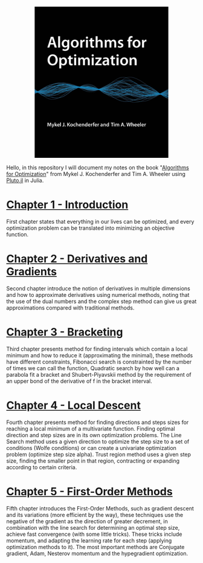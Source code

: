 <p align="center">
  <img src="./book.jpg" height=400 alt="Algorithms for Optimization">
</p>
Hello, in this repository I will document my notes on the book "<a href="https://mitpress.mit.edu/books/algorithms-optimization">Algorithms for Optimization</a>" from Mykel J. Kochenderfer and Tim A. Wheeler using <a href="https://github.com/fonsp/Pluto.jl">Pluto.jl</a> in Julia.

# [Chapter 1 - Introduction](https://marcovela.github.io/AlgorithmsForOptimization/chapter-1/)
First chapter states that everything in our lives can be optimized, and every optimization problem can be translated into minimizing an objective function.

# [Chapter 2 - Derivatives and Gradients](https://marcovela.github.io/AlgorithmsForOptimization/chapter-2/)
Second chapter introduce the notion of derivatives in multiple dimensions and how to approximate derivatives using numerical methods, noting that the use of the dual numbers and the complex step method can give us great approximations compared with traditional methods.

# [Chapter 3 - Bracketing](https://marcovela.github.io/AlgorithmsForOptimization/chapter-3/)
Third chapter presents method for finding intervals which contain a local minimum and how to reduce it (approximating the minimal), these methods have different constraints, Fibonacci search is constrainted by the number of times we can call the function, Quadratic search by how well can a parabola fit a bracket and Shubert-Piyavskii method by the requirement of an upper bond of the derivative of f in the bracket interval.

# [Chapter 4 - Local Descent](https://marcovela.github.io/AlgorithmsForOptimization/chapter-4/)
Fourth chapter presents method for finding directions and steps sizes for reaching a local minimum of a multivariate function. Finding optimal direction and step sizes are in its own optimization problems. The Line Search method uses a given direction to optimize the step size to a set of conditions (Wolfe conditions) or can create a univariate optimization problem (optimize step size alpha). Trust region method uses a given step size, finding the smaller point in that region, contracting or expanding according to certain criteria.

# [Chapter 5 - First-Order Methods](https://marcovela.github.io/AlgorithmsForOptimization/chapter-5/)
Fifth chapter introduces the First-Order Methods, such as gradient descent and its variations (more efficient by the way), these techniques use the negative of the gradient as the direction of greater decrement, in combination with the line search for determining an optimal step size, achieve fast convergence (with some little tricks). These tricks include momentum, and adapting the learning rate for each step (applying optimization methods to it). The most important methods are Conjugate gradient, Adam, Nesterov momentum and the hypegradient optimization.